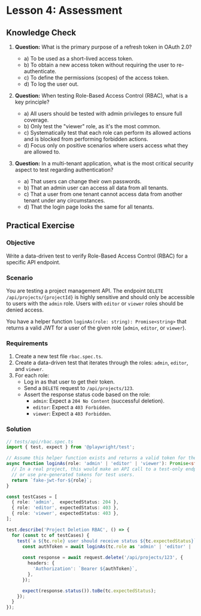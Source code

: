 # Lesson 4: Assessment

## Knowledge Check

1.  **Question:** What is the primary purpose of a refresh token in OAuth 2.0?
    *   a) To be used as a short-lived access token.
    *   b) To obtain a new access token without requiring the user to re-authenticate.
    *   c) To define the permissions (scopes) of the access token.
    *   d) To log the user out.

2.  **Question:** When testing Role-Based Access Control (RBAC), what is a key principle?
    *   a) All users should be tested with admin privileges to ensure full coverage.
    *   b) Only test the "viewer" role, as it's the most common.
    *   c) Systematically test that each role can perform its allowed actions and is blocked from performing forbidden actions.
    *   d) Focus only on positive scenarios where users access what they are allowed to.

3.  **Question:** In a multi-tenant application, what is the most critical security aspect to test regarding authentication?
    *   a) That users can change their own passwords.
    *   b) That an admin user can access all data from all tenants.
    *   c) That a user from one tenant cannot access data from another tenant under any circumstances.
    *   d) That the login page looks the same for all tenants.

## Practical Exercise

### Objective

Write a data-driven test to verify Role-Based Access Control (RBAC) for a specific API endpoint.

### Scenario

You are testing a project management API. The endpoint `DELETE /api/projects/{projectId}` is highly sensitive and should only be accessible to users with the `admin` role. Users with `editor` or `viewer` roles should be denied access.

You have a helper function `loginAs(role: string): Promise<string>` that returns a valid JWT for a user of the given role (`admin`, `editor`, or `viewer`).

### Requirements

1.  Create a new test file `rbac.spec.ts`.
2.  Create a data-driven test that iterates through the roles: `admin`, `editor`, and `viewer`.
3.  For each role:
    *   Log in as that user to get their token.
    *   Send a `DELETE` request to `/api/projects/123`.
    *   Assert the response status code based on the role:
        *   `admin`: Expect a `204 No Content` (successful deletion).
        *   `editor`: Expect a `403 Forbidden`.
        *   `viewer`: Expect a `403 Forbidden`.

### Solution

```typescript
// tests/api/rbac.spec.ts
import { test, expect } from '@playwright/test';

// Assume this helper function exists and returns a valid token for the role.
async function loginAs(role: 'admin' | 'editor' | 'viewer'): Promise<string> {
  // In a real project, this would make an API call to a test-only endpoint
  // or use pre-generated tokens for test users.
  return `fake-jwt-for-${role}`; 
}

const testCases = [
  { role: 'admin',  expectedStatus: 204 },
  { role: 'editor', expectedStatus: 403 },
  { role: 'viewer', expectedStatus: 403 },
];

test.describe('Project Deletion RBAC', () => {
  for (const tc of testCases) {
    test(`a ${tc.role} user should receive status ${tc.expectedStatus}`, async ({ request }) => {
      const authToken = await loginAs(tc.role as 'admin' | 'editor' | 'viewer');
      
      const response = await request.delete('/api/projects/123', {
        headers: {
          'Authorization': `Bearer ${authToken}`,
        },
      });

      expect(response.status()).toBe(tc.expectedStatus);
    });
  }
});